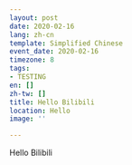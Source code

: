 ```yaml
---
layout: post
date: 2020-02-16
lang: zh-cn
template: Simplified Chinese
event_date: 2020-02-16
timezone: 8
tags:
- TESTING
en: []
zh-tw: []
title: Hello Bilibili
location: Hello
image: ''

---
```

Hello Bilibili